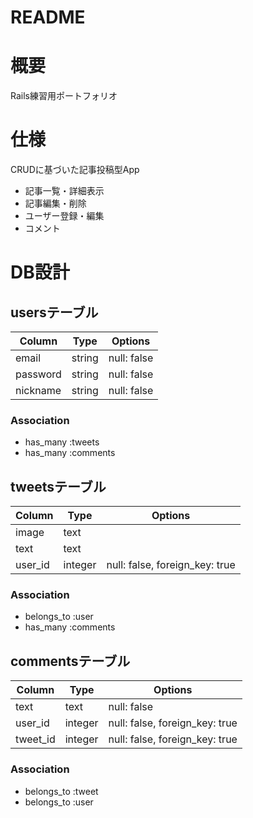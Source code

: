 # README

# 概要
Rails練習用ポートフォリオ

# 仕様
CRUDに基づいた記事投稿型App

- 記事一覧・詳細表示
- 記事編集・削除
- ユーザー登録・編集
- コメント

# DB設計
## usersテーブル
|Column|Type|Options|
|------|----|-------|
|email|string|null: false|
|password|string|null: false|
|nickname|string|null: false|

### Association
- has_many :tweets
- has_many :comments

## tweetsテーブル
|Column|Type|Options|
|------|----|-------|
|image|text||	
|text|text||	
|user_id|integer|null: false, foreign_key: true|

### Association
- belongs_to :user
- has_many :comments

## commentsテーブル
|Column|Type|Options|
|------|----|-------|
|text|text|null: false|
|user_id|integer|null: false, foreign_key: true|
|tweet_id|integer|null: false, foreign_key: true|

### Association
- belongs_to :tweet
- belongs_to :user